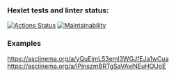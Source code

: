 ### Hexlet tests and linter status:
[![Actions Status](https://github.com/swarley72/python-project-lvl1/workflows/hexlet-check/badge.svg)](https://github.com/swarley72/python-project-lvl1/actions)
[![Maintainability](https://api.codeclimate.com/v1/badges/68536fec1be5f25d2f91/maintainability)](https://codeclimate.com/github/swarley72/python-project-lvl1/maintainability)

### Examples
https://asciinema.org/a/yQuEjmL53eml3WGJfEJa1wCua
https://asciinema.org/a/iPjnszmBRTgSaVAvjNEuHOUoE

